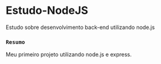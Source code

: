 # Estudo-NodeJS
Estudo sobre desenvolvimento back-end utilizando node.js

### `Resumo`

Meu primeiro projeto utilizando node.js e express.
